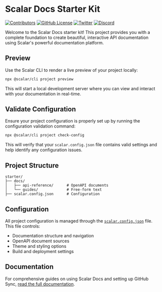 # Scalar Docs Starter Kit

[![Contributors](https://img.shields.io/github/contributors/scalar/starter)](https://github.com/scalar/starter/graphs/contributors)
[![GitHub License](https://img.shields.io/github/license/scalar/starter)](https://github.com/scalar/starter/blob/main/LICENSE)
[![Twitter](https://img.shields.io/twitter/follow/scalar)](https://x.com/scalar)
[![Discord](https://img.shields.io/discord/1135330207960678410?style=flat&color=5865F2)](https://discord.gg/scalar)

Welcome to the Scalar Docs starter kit! This project provides you with a complete foundation to create beautiful, interactive API documentation using Scalar's powerful documentation platform.

## Preview

Use the Scalar CLI to render a live preview of your project locally:

```bash
npx @scalar/cli project preview
```

This will start a local development server where you can view and interact with your documentation in real-time.

## Validate Configuration

Ensure your project configuration is properly set up by running the configuration validation command:

```bash
npx @scalar/cli project check-config
```

This will verify that your `scalar.config.json` file contains valid settings and help identify any configuration issues.

## Project Structure

```
starter/
├── docs/
│   ├── api-reference/      # OpenAPI documents
│   └── guides/             # Free-form text
├── scalar.config.json      # Configuration
```

## Configuration

All project configuration is managed through the [`scalar.config.json`](./scalar.config.json) file. This file controls:

- Documentation structure and navigation
- OpenAPI document sources
- Theme and styling options
- Build and deployment settings

## Documentation

For comprehensive guides on using Scalar Docs and setting up GitHub Sync, [read the full documentation](https://guides.scalar.com/scalar/scalar-docs/github-sync).
